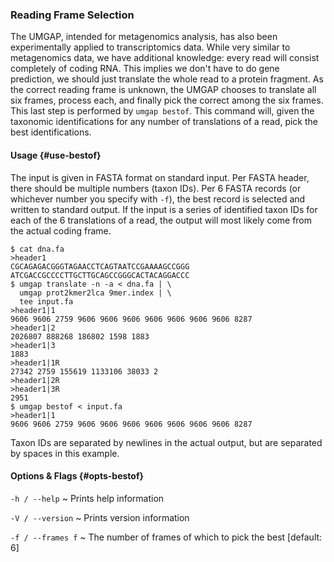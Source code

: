 ### Reading Frame Selection

The UMGAP, intended for metagenomics analysis, has also been
experimentally applied to transcriptomics data. While very similar
to metagenomics data, we have additional knowledge: every read will
consist completely of coding RNA. This implies we don't have to do
gene prediction, we should just translate the whole read to a protein
fragment. As the correct reading frame is unknown, the UMGAP chooses to
translate all six frames, process each, and finally pick the correct
among the six frames. This last step is performed by `umgap bestof`.
This command will, given the taxonomic identifications for any number of
translations of a read, pick the best identifications.

#### Usage {#use-bestof}

The input is given in FASTA format on standard input. Per FASTA header,
there should be multiple numbers (taxon IDs). Per 6 FASTA records (or
whichever number you specify with `-f`), the best record is selected
and written to standard output. If the input is a series of identified
taxon IDs for each of the 6 translations of a read, the output will most
likely come from the actual coding frame.

```shell
$ cat dna.fa
>header1
CGCAGAGACGGGTAGAACCTCAGTAATCCGAAAAGCCGGG
ATCGACCGCCCCTTGCTTGCAGCCGGGCACTACAGGACCC
$ umgap translate -n -a < dna.fa | \
  umgap prot2kmer2lca 9mer.index | \
  tee input.fa
>header1|1
9606 9606 2759 9606 9606 9606 9606 9606 9606 9606 8287
>header1|2
2026807 888268 186802 1598 1883
>header1|3
1883
>header1|1R
27342 2759 155619 1133106 38033 2
>header1|2R
>header1|3R
2951
$ umgap bestof < input.fa
>header1|1
9606 9606 2759 9606 9606 9606 9606 9606 9606 9606 8287
```

Taxon IDs are separated by newlines in the actual output, but are
separated by spaces in this example.

#### Options & Flags {#opts-bestof}

`-h / --help`
  ~ Prints help information

`-V / --version`
  ~ Prints version information

`-f / --frames f`
  ~ The number of frames of which to pick the best [default: 6]
